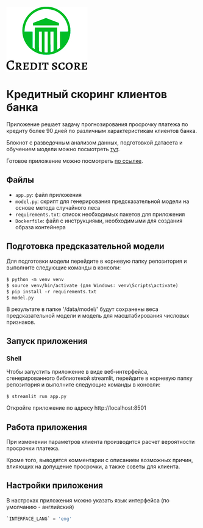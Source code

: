 ![Logo](/data/images/logo.png)
# Кредитный скоринг клиентов банка

Приложение решает задачу прогнозирования просрочку платежа по кредиту более 90 дней по различным характеристикам клиентов банка.

Блокнот с разведочным анализом данных, подготовкой датасета и обучением модели можно посмотреть [тут](/ipynb/eda.ipynb).

Готовое приложение можно посмотреть [по ссылке](https://credit.streamlit.app/).

## Файлы

- `app.py`: файл приложения
- `model.py`: скрипт для генерирования предсказательной модели на основе метода случайного леса
- `requirements.txt`: список необходимых пакетов для приложения
- `Dockerfile`: файл с инструкциями, необходимыми для создания образа контейнера

## Подготовка предсказательной модели

Для подготовки модели перейдите в корневую папку репозитория и выполните следующие команды в консоли:

```shell
$ python -m venv venv
$ source venv/bin/activate (для Windows: venv\Scripts\activate)
$ pip install -r requirements.txt
$ model.py
```

В результате в папке '/data/model/' будут сохранены веса предсказательной модели и модель для масштабирования числовых признаков.

## Запуск приложения

### Shell

Чтобы запустить приложение в виде веб-интерфейса, сгенерированного библиотекой streamlit, перейдите в корневую папку репозитория и выполните следующие команды в консоли:

```shell
$ streamlit run app.py
```
Откройте приложение по адресу http://localhost:8501

## Работа приложения

При изменении параметров клиента производится расчет вероятности просрочки платежа.

Кроме того, выводятся комментарии с описанием возможных причин, влияющих на допущение просрочки, а также советы для клиента.

## Настройки приложения

В настроках приложения можно указать язык интерфейса (по умолчанию - английский)

```python
`INTERFACE_LANG` = 'eng'
```

